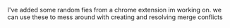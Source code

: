 I've added some random fies from a chrome extension im working on.  we can use these to mess around with creating and resolving merge conflicts

